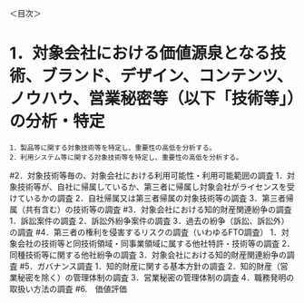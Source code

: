 ＜目次＞

# 1．対象会社における価値源泉となる技術、ブランド、デザイン、コンテンツ、ノウハウ、営業秘密等（以下「技術等」）の分析・特定
	1．製品等に関する対象技術等を特定し、重要性の高低を分析する。
	2．利用システム等に関する対象技術等を特定し、重要性の高低を分析する。
#2．対象技術等毎の、対象会社における利用可能性・利用可能範囲の調査
	1．対象技術等が、自社に帰属しているか、第三者に帰属し対象会社がライセンスを受けているかの調査
	2．自社帰属又は第三者帰属の対象技術等の調査
	3．第三者帰属（共有含む）の技術等の調査
#3．対象会社における知的財産関連紛争の調査
	1．訴訟案件の調査
	2．訴訟外紛争案件の調査
	3．過去の紛争（訴訟、訴訟外）の調査
#4．第三者の権利を侵害するリスクの調査（いわゆるFTO調査）
	1．対象会社の技術等と同技術領域・同事業領域に属する他社特許・技術等の調査
	2．同種技術等に関する他社紛争の調査
	3．対象会社における知的財産関連紛争の調査
#5．ガバナンス調査
	1．知的財産に関する基本方針の調査
	2．知的財産（営業秘密を除く）の管理体制の調査
	3．営業秘密の管理体制の調査
	4．職務発明の取扱い方法の調査
#6.　価値評価	
